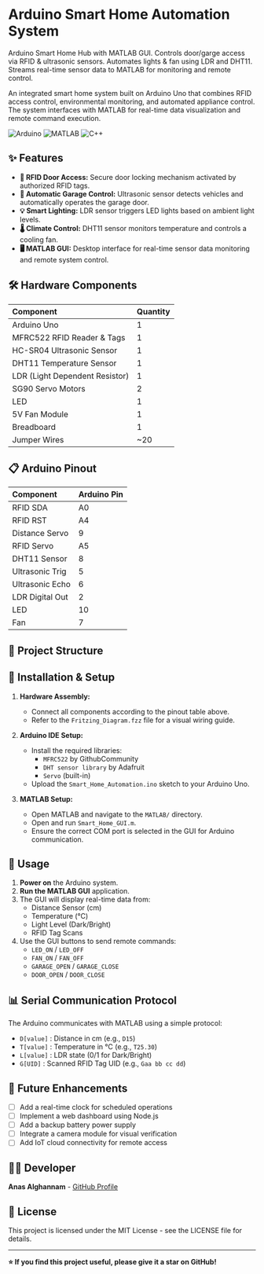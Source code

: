# Arduino Smart Home Automation System
Arduino Smart Home Hub with MATLAB GUI. Controls door/garge access via RFID &amp; ultrasonic sensors. Automates lights &amp; fan using LDR and DHT11. Streams real-time sensor data to MATLAB for monitoring and remote control.

An integrated smart home system built on Arduino Uno that combines RFID access control, environmental monitoring, and automated appliance control. The system interfaces with MATLAB for real-time data visualization and remote command execution.

![Arduino](https://img.shields.io/badge/Arduino-Uno-00979D?style=for-the-badge&logo=arduino&logoColor=white)
![MATLAB](https://img.shields.io/badge/MATLAB-R2023a-0076A8?style=for-the-badge&logo=mathworks&logoColor=white)
![C++](https://img.shields.io/badge/C++-Arduino%20Framework-00599C?style=for-the-badge&logo=c%2B%2B&logoColor=white)

## ✨ Features

- **🔐 RFID Door Access:** Secure door locking mechanism activated by authorized RFID tags.
- **🚗 Automatic Garage Control:** Ultrasonic sensor detects vehicles and automatically operates the garage door.
- **💡 Smart Lighting:** LDR sensor triggers LED lights based on ambient light levels.
- **🌡️ Climate Control:** DHT11 sensor monitors temperature and controls a cooling fan.
- **🖥️ MATLAB GUI:** Desktop interface for real-time sensor data monitoring and remote system control.

## 🛠️ Hardware Components

| Component | Quantity |
| :--- | :--- |
| Arduino Uno | 1 |
| MFRC522 RFID Reader & Tags | 1 |
| HC-SR04 Ultrasonic Sensor | 1 |
| DHT11 Temperature Sensor | 1 |
| LDR (Light Dependent Resistor) | 1 |
| SG90 Servo Motors | 2 |
| LED | 1 |
| 5V Fan Module | 1 |
| Breadboard | 1 |
| Jumper Wires | ~20 |

## 📋 Arduino Pinout

| Component | Arduino Pin |
| :--- | :--- |
| RFID SDA | A0 |
| RFID RST | A4 |
| Distance Servo | 9 |
| RFID Servo | A5 |
| DHT11 Sensor | 8 |
| Ultrasonic Trig | 5 |
| Ultrasonic Echo | 6 |
| LDR Digital Out | 2 |
| LED | 10 |
| Fan | 7 |

## 📁 Project Structure

## 🔧 Installation & Setup

1.  **Hardware Assembly:**
    *   Connect all components according to the pinout table above.
    *   Refer to the `Fritzing_Diagram.fzz` file for a visual wiring guide.

2.  **Arduino IDE Setup:**
    *   Install the required libraries:
        *   `MFRC522` by GithubCommunity
        *   `DHT sensor library` by Adafruit
        *   `Servo` (built-in)
    *   Upload the `Smart_Home_Automation.ino` sketch to your Arduino Uno.

3.  **MATLAB Setup:**
    *   Open MATLAB and navigate to the `MATLAB/` directory.
    *   Open and run `Smart_Home_GUI.m`.
    *   Ensure the correct COM port is selected in the GUI for Arduino communication.

## 🚀 Usage

1.  **Power on** the Arduino system.
2.  **Run the MATLAB GUI** application.
3.  The GUI will display real-time data from:
    *   Distance Sensor (cm)
    *   Temperature (°C)
    *   Light Level (Dark/Bright)
    *   RFID Tag Scans
4.  Use the GUI buttons to send remote commands:
    *   `LED_ON` / `LED_OFF`
    *   `FAN_ON` / `FAN_OFF`
    *   `GARAGE_OPEN` / `GARAGE_CLOSE`
    *   `DOOR_OPEN` / `DOOR_CLOSE`

## 📊 Serial Communication Protocol

The Arduino communicates with MATLAB using a simple protocol:

- `D[value]` : Distance in cm (e.g., `D15`)
- `T[value]` : Temperature in °C (e.g., `T25.30`)
- `L[value]` : LDR state (0/1 for Dark/Bright)
- `G[UID]`   : Scanned RFID Tag UID (e.g., `Gaa bb cc dd`)

## 🔮 Future Enhancements

- [ ] Add a real-time clock for scheduled operations
- [ ] Implement a web dashboard using Node.js
- [ ] Add a backup battery power supply
- [ ] Integrate a camera module for visual verification
- [ ] Add IoT cloud connectivity for remote access

## 👨‍💻 Developer

**Anas Alghannam** - [GitHub Profile](https://github.com/AnasAlghannam)

## 📄 License

This project is licensed under the MIT License - see the LICENSE file for details.

---

**⭐ If you find this project useful, please give it a star on GitHub!**
